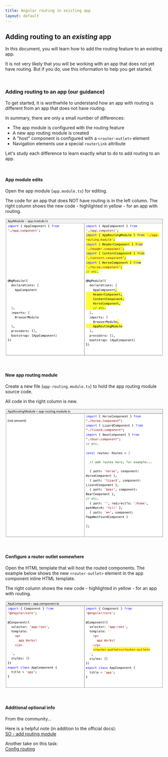 ```yaml
---
title: Angular routing in existing app
layout: default
---
```


## Adding routing to an *existing* app

In this document, you will learn how to add the routing feature to an existing app. 

It is not very likely that you will be working with an app that does not yet have routing. But if you do, use this information to help you get started.

<br>

### Adding routing to an app (our guidance)

To get started, it is worthwhile to understand how an app with routing is different from an app that does not have routing. 

In summary, there are only a small number of differences:
* The app module is configured with the routing feature 
* A new app routing module is created
* A "host" component is configured with a `<router-outlet>` element
* Navigation elements use a special `routerLink` attribute

Let's study each difference to learn exactly what to do to add routing to an app.

<br>

#### App module edits

Open the app module (`app.module.ts`) for editing.

The code for an app that does NOT have routing is in the left column. The right column shows the new code  - highlighted in yellow - for an app with routing.

![App module](../media/angular-routing-diff1.png)

<br>

#### New app routing module

Create a new file (`app-routing.module.ts`) to hold the app routing module source code. 

All code in the right column is new.

![App module](../media/angular-routing-diff2.png)

<br>

#### Configure a router outlet somewhere

Open the HTML template that will host the routed components. The example below shows the new `<router-outlet>` element in the app component inline HTML template.

The right column shows the new code  - highlighted in yellow - for an app with routing.

![App module](../media/angular-routing-diff3.png)

<br>

#### Additional optional info

From the community...

Here is a helpful note (in addition to the official docs):  
[SO - add routing module](https://stackoverflow.com/questions/44990030/how-to-add-a-routing-module-to-an-existing-module-in-angular-cli-version-1-1-1)

Another take on this task:  
[Config routing](https://shermandigital.com/blog/configure-routing-in-an-angular-cli-project/)

<br>
